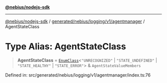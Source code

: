 [**@nebius/nodejs-sdk**](../../../../../../README.md)

***

[@nebius/nodejs-sdk](../../../../../../README.md) / [generated/nebius/logging/v1/agentmanager](../README.md) / AgentStateClass

# Type Alias: AgentStateClass

> **AgentStateClass** = [`EnumClass`](../../../../../../runtime/protos/enum/type-aliases/EnumClass.md)\<`"UNRECOGNIZED"` \| `"STATE_UNDEFINED"` \| `"STATE_HEALTHY"` \| `"STATE_ERROR"`\> & `AgentStateValueMembers`

Defined in: src/generated/nebius/logging/v1/agentmanager/index.ts:76
